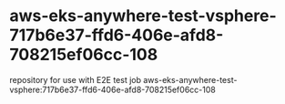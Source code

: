 # aws-eks-anywhere-test-vsphere-717b6e37-ffd6-406e-afd8-708215ef06cc-108
repository for use with E2E test job aws-eks-anywhere-test-vsphere:717b6e37-ffd6-406e-afd8-708215ef06cc-108
